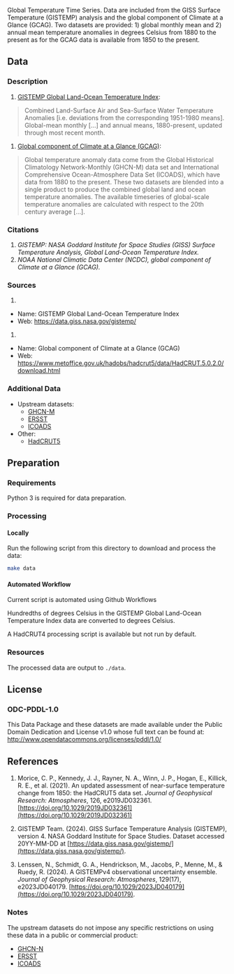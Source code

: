 Global Temperature Time Series. Data are included from the GISS Surface Temperature (GISTEMP) analysis and the global component of Climate at a Glance (GCAG). Two datasets are provided: 1) global monthly mean and 2) annual mean temperature anomalies in degrees Celsius from 1880 to the present as for the GCAG data is available from 1850 to the present.

## Data

### Description

1. [GISTEMP Global Land-Ocean Temperature Index][gistemp]:

  > Combined Land-Surface Air and Sea-Surface Water Temperature Anomalies [i.e. deviations from the corresponding 1951-1980 means]. Global-mean monthly [...] and annual means, 1880-present, updated through most recent month.

1. [Global component of Climate at a Glance (GCAG)][gcag]:

  > Global temperature anomaly data come from the Global Historical Climatology Network-Monthly (GHCN-M) data set and International Comprehensive Ocean-Atmosphere Data Set (ICOADS), which have data from 1880 to the present. These two datasets are blended into a single product to produce the combined global land and ocean temperature anomalies. The available timeseries of global-scale temperature anomalies are calculated with respect to the 20th century average [...].

### Citations

1. *GISTEMP: NASA Goddard Institute for Space Studies (GISS) Surface Temperature Analysis, Global Land-Ocean Temperature Index.*
1. *NOAA National Climatic Data Center (NCDC), global component of Climate at a Glance (GCAG).*

### Sources

1. 
  * Name: GISTEMP Global Land-Ocean Temperature Index
  * Web: https://data.giss.nasa.gov/gistemp/
1. 
  * Name: Global component of Climate at a Glance (GCAG)
  * Web: https://www.metoffice.gov.uk/hadobs/hadcrut5/data/HadCRUT.5.0.2.0/download.html

### Additional Data

* Upstream datasets:
  * [GHCN-M][ghcn-m]
  * [ERSST][ersst]
  * [ICOADS][icoads]
* Other:
  * [HadCRUT5][hadcrut5]

## Preparation

### Requirements

Python 3 is required for data preparation.

### Processing

#### Locally
Run the following script from this directory to download and process the data:

```bash
make data
```

#### Automated Workflow
Current script is automated using Github Workflows


Hundredths of degrees Celsius in the GISTEMP Global Land-Ocean Temperature Index data are converted to degrees Celsius.

A HadCRUT4 processing script is available but not run by default.

### Resources

The processed data are output to `./data`.

## License

### ODC-PDDL-1.0

This Data Package and these datasets are made available under the Public Domain Dedication and License v1.0 whose full text can be found at: http://www.opendatacommons.org/licenses/pddl/1.0/

## References

1. Morice, C. P., Kennedy, J. J., Rayner, N. A., Winn, J. P., Hogan, E., Killick, R. E., et al. (2021). An updated assessment of near-surface temperature change from 1850: the HadCRUT5 data set. *Journal of Geophysical Research: Atmospheres*, 126, e2019JD032361. [https://doi.org/10.1029/2019JD032361](https://doi.org/10.1029/2019JD032361)

2. GISTEMP Team. (2024). GISS Surface Temperature Analysis (GISTEMP), version 4. NASA Goddard Institute for Space Studies. Dataset accessed 20YY-MM-DD at [https://data.giss.nasa.gov/gistemp/](https://data.giss.nasa.gov/gistemp/).

3. Lenssen, N., Schmidt, G. A., Hendrickson, M., Jacobs, P., Menne, M., & Ruedy, R. (2024). A GISTEMPv4 observational uncertainty ensemble. *Journal of Geophysical Research: Atmospheres*, 129(17), e2023JD040179. [https://doi.org/10.1029/2023JD040179](https://doi.org/10.1029/2023JD040179).

### Notes

The upstream datasets do not impose any specific restrictions on using these data in a public or commercial product:

* [GHCN-N](http://www.esrl.noaa.gov/psd/data/gridded/data.ghcncams.html)
* [ERSST](http://www.esrl.noaa.gov/psd/data/gridded/data.noaa.ersst.html)
* [ICOADS](http://icoads.noaa.gov/data.icoads.html)

[gistemp]: http://data.giss.nasa.gov/gistemp/
[gcag]: https://www.ncei.noaa.gov/node/6696
[hadcrut5]: https://www.metoffice.gov.uk/hadobs/hadcrut5/index.html
[ghcn-m]: http://www.ncdc.noaa.gov/ghcnm/v3.php
[ersst]: http://www.ncdc.noaa.gov/data-access/marineocean-data/extended-reconstructed-sea-surface-temperature-ersst-v3b
[icoads]: http://icoads.noaa.gov/